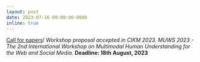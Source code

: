 ```yaml
---
layout: post
date: 2023-07-16 09:00:00-0000
inline: true
---
```


[Call for papers](https://muws-workshop.github.io/cfp/)! *Workshop proposal accepted in CIKM 2023. MUWS 2023 - The 2nd International Workshop on Multimodal Human Understanding for the Web and Social Media.* **Deadline: 18th August, 2023**
